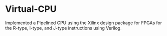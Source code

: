 # Virtual-CPU
Implemented a Pipelined CPU using the Xilinx design package for FPGAs for the R-type, I-type, and J-type instructions using Verilog.
